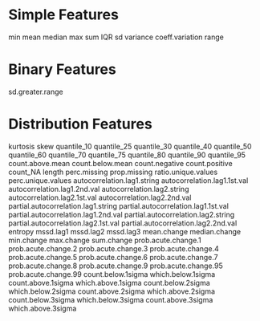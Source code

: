 # Simple Features
min
mean
median
max
sum
IQR
sd
variance
coeff.variation
range

# Binary Features
sd.greater.range

# Distribution Features
kurtosis
skew
quantile_10
quantile_25
quantile_30
quantile_40
quantile_50
quantile_60
quantile_70
quantile_75
quantile_80
quantile_90
quantile_95
count.above.mean
count.below.mean
count.negative
count.positive
count_NA
length
perc.missing
prop.missing
ratio.unique.values
perc.unique.values
autocorrelation.lag1.string
autocorrelation.lag1.1st.val
autocorrelation.lag1.2nd.val
autocorrelation.lag2.string
autocorrelation.lag2.1st.val
autocorrelation.lag2.2nd.val
partial.autocorrelation.lag1.string
partial.autocorrelation.lag1.1st.val
partial.autocorrelation.lag1.2nd.val
partial.autocorrelation.lag2.string
partial.autocorrelation.lag2.1st.val
partial.autocorrelation.lag2.2nd.val
entropy
mssd.lag1
mssd.lag2
mssd.lag3
mean.change
median.change
min.change
max.change
sum.change
prob.acute.change.1
prob.acute.change.2
prob.acute.change.3
prob.acute.change.4
prob.acute.change.5
prob.acute.change.6
prob.acute.change.7
prob.acute.change.8
prob.acute.change.9
prob.acute.change.95
prob.acute.change.99
count.below.1sigma
which.below.1sigma
count.above.1sigma
which.above.1sigma
count.below.2sigma
which.below.2sigma
count.above.2sigma
which.above.2sigma
count.below.3sigma
which.below.3sigma
count.above.3sigma
which.above.3sigma